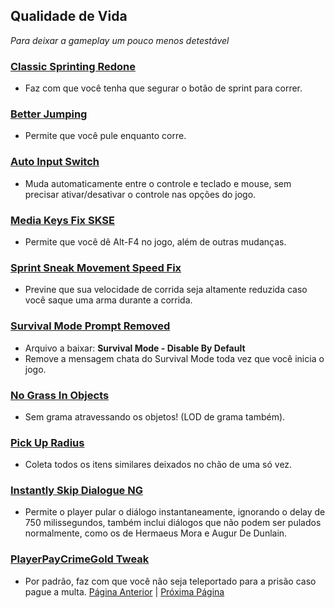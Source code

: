 ## Qualidade de Vida
_Para deixar a gameplay um pouco menos detestável_

### [Classic Sprinting Redone](https://www.nexusmods.com/skyrimspecialedition/mods/20166)
- Faz com que você tenha que segurar o botão de sprint para correr.
### [Better Jumping](https://www.nexusmods.com/skyrimspecialedition/mods/18967)
- Permite que você pule enquanto corre.
### [Auto Input Switch](https://www.nexusmods.com/skyrimspecialedition/mods/54309)
- Muda automaticamente entre o controle e teclado e mouse, sem precisar ativar/desativar o controle nas opções do jogo.
### [Media Keys Fix SKSE](https://www.nexusmods.com/skyrimspecialedition/mods/92948)
- Permite que você dê Alt-F4 no jogo, além de outras mudanças.
### [Sprint Sneak Movement Speed Fix](https://www.nexusmods.com/skyrimspecialedition/mods/86631)
- Previne que sua velocidade de corrida seja altamente reduzida caso você saque uma arma durante a corrida.
### [Survival Mode Prompt Removed](https://www.nexusmods.com/skyrimspecialedition/mods/59049)
- Arquivo a baixar: **Survival Mode - Disable By Default**
- Remove a mensagem chata do Survival Mode toda vez que você inicia o jogo.
### [No Grass In Objects](https://www.nexusmods.com/skyrimspecialedition/mods/42161)
- Sem grama atravessando os objetos! (LOD de grama também).
### [Pick Up Radius](https://www.nexusmods.com/skyrimspecialedition/mods/69750)
- Coleta todos os itens similares deixados no chão de uma só vez.
### [Instantly Skip Dialogue NG](https://www.nexusmods.com/skyrimspecialedition/mods/89163)
- Permite o player pular o diálogo instantaneamente, ignorando o delay de 750 milissegundos, também inclui diálogos que não podem ser pulados normalmente, como os de Hermaeus Mora e Augur De Dunlain.
### [PlayerPayCrimeGold Tweak](https://www.nexusmods.com/skyrimspecialedition/mods/76493)
- Por padrão, faz com que você não seja teleportado para a prisão caso pague a multa.
[Página Anterior](bug_fixes.md) | [Próxima Página](interface.md)
